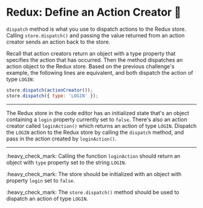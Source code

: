 # Redux: Define an Action Creator :dog:
<code>dispatch</code> method is what you use to dispatch actions to the Redux store. Calling <code>store.dispatch()</code> and passing the value returned from an action creator sends an action back to the store.

Recall that action creators return an object with a type property that specifies the action that has occurred. Then the method dispatches an action object to the Redux store. Based on the previous challenge's example, the following lines are equivalent, and both dispatch the action of type <code>LOGIN</code>:

```js
store.dispatch(actionCreator());
store.dispatch({ type: 'LOGIN' });
```

---

The Redux store in the code editor has an initialized state that's an object containing a <code>login</code> property currently set to <code>false</code>. There's also an action creator called <code>loginAction()</code> which returns an action of type <code>LOGIN</code>. Dispatch the <code>LOGIN</code> action to the Redux store by calling the <code>dispatch</code> method, and pass in the action created by <code>loginAction()</code>.

---

<p>:heavy_check_mark: Calling the function <code>loginAction</code> should return an object with <code>type</code> property set to the string <code>LOGIN</code>.</p>
<p>:heavy_check_mark: The store should be initialized with an object with property <code>login</code> set to <code>false</code>.</p>
<p>:heavy_check_mark: The <code>store.dispatch()</code> method should be used to dispatch an action of type <code>LOGIN</code>.</p>